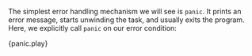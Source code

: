 The simplest error handling mechanism we will see is `panic`. It prints an 
error message, starts unwinding the task, and usually exits the program. 
Here, we explicitly call `panic` on our error condition: 

{panic.play}
